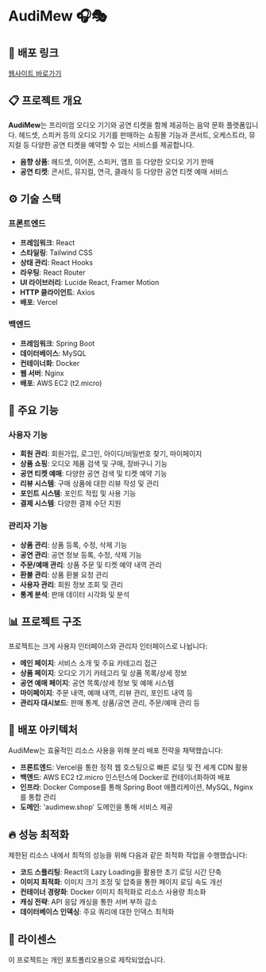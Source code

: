# AudiMew 🎧🎭

## 🔗 배포 링크
[웹사이트 바로가기](https://www.audimew.shop)

## 📋 프로젝트 개요
**AudiMew**는 프리미엄 오디오 기기와 공연 티켓을 함께 제공하는 음악 문화 플랫폼입니다. 헤드셋, 스피커 등의 오디오 기기를 판매하는 쇼핑몰 기능과 콘서트, 오케스트라, 뮤지컬 등 다양한 공연 티켓을 예약할 수 있는 서비스를 제공합니다.

- **음향 상품**: 헤드셋, 이어폰, 스피커, 앰프 등 다양한 오디오 기기 판매
- **공연 티켓**: 콘서트, 뮤지컬, 연극, 클래식 등 다양한 공연 티켓 예매 서비스

## ⚙️ 기술 스택

### 프론트엔드
- **프레임워크**: React
- **스타일링**: Tailwind CSS
- **상태 관리**: React Hooks
- **라우팅**: React Router
- **UI 라이브러리**: Lucide React, Framer Motion
- **HTTP 클라이언트**: Axios
- **배포**: Vercel

### 백엔드
- **프레임워크**: Spring Boot
- **데이터베이스**: MySQL
- **컨테이너화**: Docker
- **웹 서버**: Nginx
- **배포**: AWS EC2 (t2.micro)

## 🌟 주요 기능

### 사용자 기능
- **회원 관리**: 회원가입, 로그인, 아이디/비밀번호 찾기, 마이페이지
- **상품 쇼핑**: 오디오 제품 검색 및 구매, 장바구니 기능
- **공연 티켓 예매**: 다양한 공연 검색 및 티켓 예약 기능
- **리뷰 시스템**: 구매 상품에 대한 리뷰 작성 및 관리
- **포인트 시스템**: 포인트 적립 및 사용 기능
- **결제 시스템**: 다양한 결제 수단 지원

### 관리자 기능
- **상품 관리**: 상품 등록, 수정, 삭제 기능
- **공연 관리**: 공연 정보 등록, 수정, 삭제 기능
- **주문/예매 관리**: 상품 주문 및 티켓 예약 내역 관리
- **환불 관리**: 상품 환불 요청 관리
- **사용자 관리**: 회원 정보 조회 및 관리
- **통계 분석**: 판매 데이터 시각화 및 분석

## 📊 프로젝트 구조
프로젝트는 크게 사용자 인터페이스와 관리자 인터페이스로 나뉩니다:

- **메인 페이지**: 서비스 소개 및 주요 카테고리 접근
- **상품 페이지**: 오디오 기기 카테고리 및 상품 목록/상세 정보
- **공연 예매 페이지**: 공연 목록/상세 정보 및 예매 시스템
- **마이페이지**: 주문 내역, 예매 내역, 리뷰 관리, 포인트 내역 등
- **관리자 대시보드**: 판매 통계, 상품/공연 관리, 주문/예매 관리 등

## 🚀 배포 아키텍처
AudiMew는 효율적인 리소스 사용을 위해 분리 배포 전략을 채택했습니다:

- **프론트엔드**: Vercel을 통한 정적 웹 호스팅으로 빠른 로딩 및 전 세계 CDN 활용
- **백엔드**: AWS EC2 t2.micro 인스턴스에 Docker로 컨테이너화하여 배포
- **인프라**: Docker Compose를 통해 Spring Boot 애플리케이션, MySQL, Nginx를 통합 관리
- **도메인**: 'audimew.shop' 도메인을 통해 서비스 제공

## 🔥 성능 최적화
제한된 리소스 내에서 최적의 성능을 위해 다음과 같은 최적화 작업을 수행했습니다:

- **코드 스플리팅**: React의 Lazy Loading을 활용한 초기 로딩 시간 단축
- **이미지 최적화**: 이미지 크기 조정 및 압축을 통한 페이지 로딩 속도 개선
- **컨테이너 경량화**: Docker 이미지 최적화로 리소스 사용량 최소화
- **캐싱 전략**: API 응답 캐싱을 통한 서버 부하 감소
- **데이터베이스 인덱싱**: 주요 쿼리에 대한 인덱스 최적화

## 📝 라이센스
이 프로젝트는 개인 포트폴리오용으로 제작되었습니다.

